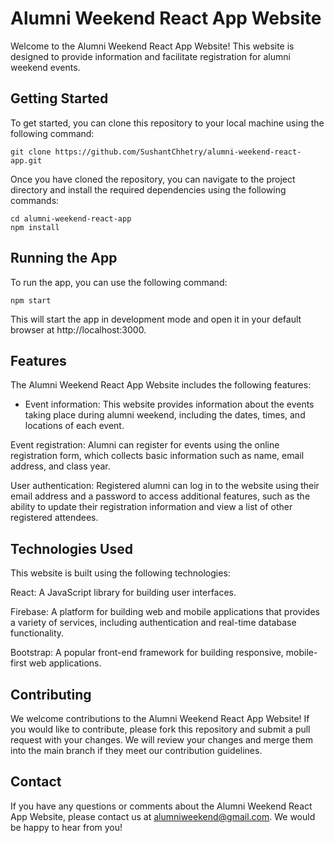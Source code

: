 # Alumni Weekend React App Website
Welcome to the Alumni Weekend React App Website! This website is designed to provide information and facilitate registration for alumni weekend events.

## Getting Started
To get started, you can clone this repository to your local machine using the following command:

```
git clone https://github.com/SushantChhetry/alumni-weekend-react-app.git
```
Once you have cloned the repository, you can navigate to the project directory and install the required dependencies using the following commands:


```
cd alumni-weekend-react-app
npm install
```

## Running the App
To run the app, you can use the following command:

```
npm start
```
This will start the app in development mode and open it in your default browser at http://localhost:3000.

## Features
The Alumni Weekend React App Website includes the following features:

- Event information: This website provides information about the events taking place during alumni weekend, including the dates, times, and locations of each event.

Event registration: Alumni can register for events using the online registration form, which collects basic information such as name, email address, and class year.

User authentication: Registered alumni can log in to the website using their email address and a password to access additional features, such as the ability to update their registration information and view a list of other registered attendees.

## Technologies Used
This website is built using the following technologies:

React: A JavaScript library for building user interfaces.

Firebase: A platform for building web and mobile applications that provides a variety of services, including authentication and real-time database functionality.

Bootstrap: A popular front-end framework for building responsive, mobile-first web applications.

## Contributing
We welcome contributions to the Alumni Weekend React App Website! If you would like to contribute, please fork this repository and submit a pull request with your changes. We will review your changes and merge them into the main branch if they meet our contribution guidelines.

## Contact
If you have any questions or comments about the Alumni Weekend React App Website, please contact us at alumniweekend@gmail.com. We would be happy to hear from you!
